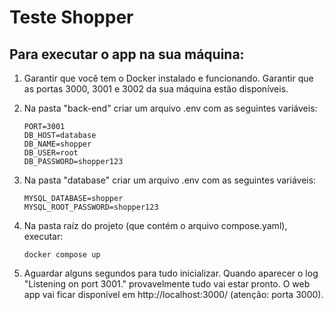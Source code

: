 # Teste Shopper

## Para executar o app na sua máquina:

1. Garantir que você tem o Docker instalado e funcionando. Garantir que as portas 3000, 3001 e 3002 da sua máquina estão disponíveis.

2. Na pasta "back-end" criar um arquivo .env com as seguintes variáveis:

    ```
    PORT=3001
    DB_HOST=database
    DB_NAME=shopper
    DB_USER=root
    DB_PASSWORD=shopper123
    ```

3. Na pasta "database" criar um arquivo .env com as seguintes variáveis:

    ```
    MYSQL_DATABASE=shopper
    MYSQL_ROOT_PASSWORD=shopper123
    ```

4. Na pasta raíz do projeto (que contém o arquivo compose.yaml), executar:
    ```
    docker compose up
    ```
5. Aguardar alguns segundos para tudo inicializar. Quando aparecer o log "Listening on port 3001." provavelmente tudo vai estar pronto. O web app vai ficar disponível em http://localhost:3000/ (atenção: porta 3000).
